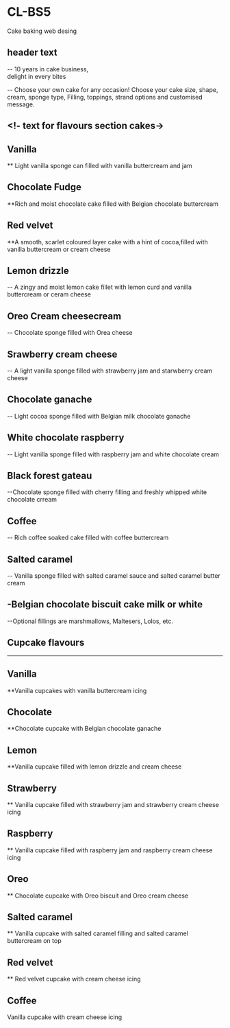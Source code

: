 # CL-BS5

Cake baking web desing

## header text

-- 10 years in cake business, <br />delight in every bites

-- Choose your own cake for any occasion! Choose your cake
size, shape, cream, sponge type, Filling, toppings, strand
options and customised message.

## <!- text for flavours section cakes->

## Vanilla

\*\* Light vanilla sponge can filled with vanilla buttercream and jam

## Chocolate Fudge

\*\*Rich and moist chocolate cake filled with Belgian chocolate buttercream

## Red velvet

\*\*A smooth, scarlet coloured layer cake with a hint of cocoa,filled with vanilla
buttercream or cream cheese

## Lemon drizzle

-- A zingy and moist lemon cake fillet with lemon curd and
vanilla buttercream or ceram cheese

## Oreo Cream cheesecream

-- Chocolate sponge filled with Orea cheese

## Srawberry cream cheese

-- A light vanilla sponge filled with strawberry jam and
starwberry cream cheese

## Chocolate ganache

-- Light cocoa sponge filled with Belgian milk chocolate
ganache

## White chocolate raspberry

-- Light vanilla sponge filled with raspberry jam and white
chocolate cream

## Black forest gateau

--Chocolate sponge filled with cherry filling and freshly
whipped white chocolate crream

## Coffee

-- Rich coffee soaked cake filled with coffee buttercream

## Salted caramel

-- Vanilla sponge filled with salted caramel sauce and salted
caramel butter cream

## -Belgian chocolate biscuit cake milk or white

--Optional fillings are marshmallows, Maltesers, Lolos, etc.

## Cupcake flavours

---

## Vanilla

\*\*Vanilla cupcakes with vanilla buttercream icing

## Chocolate

\*\*Chocolate cupcake with Belgian chocolate ganache

## Lemon

\*\*Vanilla cupcake filled with lemon drizzle and cream cheese

## Strawberry

\*\* Vanilla cupcake filled with strawberry jam and strawberry cream cheese icing

## Raspberry

\*\* Vanilla cupcake filled with raspberry jam and raspberry cream cheese icing

## Oreo

\*\* Chocolate cupcake with Oreo biscuit and Oreo cream cheese

## Salted caramel

\*\* Vanilla cupcake with salted caramel filling and salted caramel buttercream on top

## Red velvet

\*\* Red velvet cupcake with cream cheese icing

## Coffee

Vanilla cupcake with cream cheese icing

